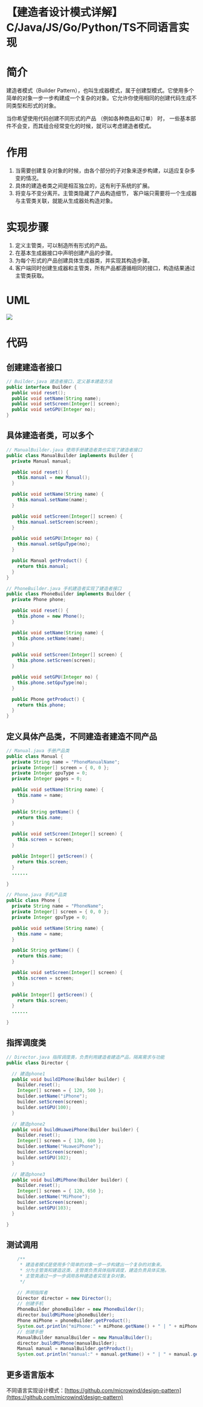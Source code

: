 # 【建造者设计模式详解】C/Java/JS/Go/Python/TS不同语言实现

# 简介
建造者模式（Builder Pattern），也叫生成器模式，属于创建型模式。它使用多个简单的对象一步一步构建成一个复杂的对象。它允许你使用相同的创建代码生成不同类型和形式的对象。

当你希望使用代码创建不同形式的产品 （例如各种商品和订单） 时， 一些基本部件不会变，而其组合经常变化的时候，就可以考虑建造者模式。

# 作用
1. 当需要创建复杂对象的时候，由各个部分的子对象来逐步构建，以适应复杂多变的情况。
2. 具体的建造者类之间是相互独立的，这有利于系统的扩展。
3. 将变与不变分离开。主管类隐藏了产品构造细节， 客户端只需要将一个生成器与主管类关联，就能从生成器处构造对象。

# 实现步骤
1. 定义主管类，可以制造所有形式的产品。
2. 在基本生成器接口中声明创建产品的步骤。
3. 为每个形式的产品创建具体生成器类，并实现其构造步骤。
4. 客户端同时创建生成器和主管类，所有产品都遵循相同的接口，构造结果通过主管类获取。

# UML
<img src="../docs/uml/builder-pattern.png">


# 代码

## 创建建造者接口
```java
// Builder.java 建造者接口，定义基本建造方法
public interface Builder {
  public void reset();
  public void setName(String name);
  public void setScreen(Integer[] screen);
  public void setGPU(Integer no); 
}

```

## 具体建造者类，可以多个
```java
// ManualBuilder.java 使用手册建造者类也实现了建造者接口
public class ManualBuilder implements Builder {
  private Manual manual;

  public void reset() {
    this.manual = new Manual();
  }

  public void setName(String name) {
    this.manual.setName(name);
  }

  public void setScreen(Integer[] screen) {
    this.manual.setScreen(screen);
  }

  public void setGPU(Integer no) {
    this.manual.setGpuType(no);
  }

  public Manual getProduct() {
    return this.manual;
  }
}
```

```java
// PhoneBuilder.java 手机建造者实现了建造者接口
public class PhoneBuilder implements Builder {
  private Phone phone;

  public void reset() {
    this.phone = new Phone();
  }

  public void setName(String name) {
    this.phone.setName(name);
  }

  public void setScreen(Integer[] screen) {
    this.phone.setScreen(screen);
  }

  public void setGPU(Integer no) {
    this.phone.setGpuType(no);
  }

  public Phone getProduct() {
    return this.phone;
  }
}
```

## 定义具体产品类，不同建造者建造不同产品
```java
// Manual.java 手册产品类
public class Manual {
  private String name = "PhoneManualName";
  private Integer[] screen = { 0, 0 };
  private Integer gpuType = 0;
  private Integer pages = 0;

  public void setName(String name) {
    this.name = name;
  }

  public String getName() {
    return this.name;
  }

  public void setScreen(Integer[] screen) {
    this.screen = screen;
  }

  public Integer[] getScreen() {
    return this.screen;
  }
  ......

}
```

```java
// Phone.java 手机产品类
public class Phone {
  private String name = "PhoneName";
  private Integer[] screen = { 0, 0 };
  private Integer gpuType = 0;

  public void setName(String name) {
    this.name = name;
  }

  public String getName() {
    return this.name;
  }

  public void setScreen(Integer[] screen) {
    this.screen = screen;
  }

  public Integer[] getScreen() {
    return this.screen;
  }
  ......

}
```

## 指挥调度类
```java
// Director.java 指挥调度类，负责利用建造者建造产品，隔离需求与功能
public class Director {

  // 建造phone1
  public void buildIPhone(Builder builder) {
    builder.reset();
    Integer[] screen = { 120, 500 };
    builder.setName("iPhone");
    builder.setScreen(screen);
    builder.setGPU(100);
  }

  // 建造phone2
  public void buildHuaweiPhone(Builder builder) {
    builder.reset();
    Integer[] screen = { 130, 600 };
    builder.setName("HuaweiPhone");
    builder.setScreen(screen);
    builder.setGPU(102);
  }

  // 建造phone3
  public void buildMiPhone(Builder builder) {
    builder.reset();
    Integer[] screen = { 120, 650 };
    builder.setName("MiPhone");
    builder.setScreen(screen);
    builder.setGPU(103);
  }

}
```

## 测试调用
```java
    /**
     * 建造者模式是使用多个简单的对象一步一步构建出一个复杂的对象来。
     * 分为主管类和建造这类，主管类负责具体指挥调度，建造负责具体实施。
     * 主管类通过一步一步调用各种建造者实现复杂对象。
     */

    // 声明指挥者
    Director director = new Director();
    // 创建手机
    PhoneBuilder phoneBuilder = new PhoneBuilder();
    director.buildMiPhone(phoneBuilder);
    Phone miPhone = phoneBuilder.getProduct();
    System.out.println("miPhone:" + miPhone.getName() + " | " + miPhone.getGpuType().toString());
    // 创建手册
    ManualBuilder manualBuilder = new ManualBuilder();
    director.buildMiPhone(manualBuilder);
    Manual manual = manualBuilder.getProduct();
    System.out.println("manual:" + manual.getName() + " | " + manual.getGpuType().toString());

```

## 更多语言版本
不同语言实现设计模式：[https://github.com/microwind/design-pattern](https://github.com/microwind/design-pattern)